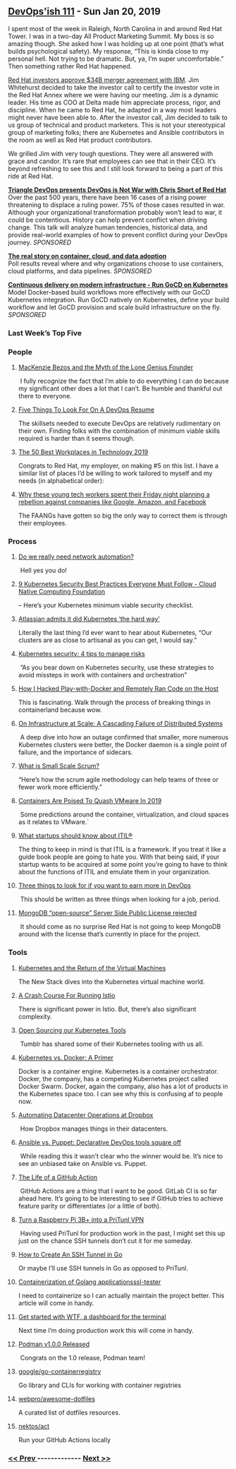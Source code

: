 ## [DevOps'ish 111](https://devopsish.com/111) - Sun Jan 20, 2019

I spent most of the week in Raleigh, North Carolina in and around Red Hat Tower. I was in a two-day All Product Marketing Summit. My boss is so amazing though. She asked how I was holding up at one point (that’s what builds psychological safety). My response, “This is kinda close to my personal hell. Not trying to be dramatic. But, ya, I’m super uncomfortable.” Then something rather Red Hat happened.

<a href="https://www.newsobserver.com/news/business/article224619300.html">Red Hat investors approve $34B merger agreement with IBM</a>. Jim Whitehurst decided to take the investor call to certify the investor vote in the Red Hat Annex where we were having our meeting. Jim is a dynamic leader. His time as COO at Delta made him appreciate process, rigor, and discipline. When he came to Red Hat, he adapted in a way most leaders might never have been able to. After the investor call, Jim decided to talk to us group of technical and product marketers. This is not your stereotypical group of marketing folks; there are Kubernetes and Ansible contributors in the room as well as Red Hat product contributors.

We grilled Jim with very tough questions. They were all answered with grace and candor. It’s rare that employees can see that in their CEO. It’s beyond refreshing to see this and I still look forward to being a part of this ride at Red Hat.

<a href="https://www.meetup.com/triangle-devops/events/257189603/"><strong>Triangle DevOps presents DevOps is Not War with Chris Short of Red Hat</strong></a><br/>Over the past 500 years, there have been 16 cases of a rising power threatening to displace a ruling power. 75% of those cases resulted in war. Although your organizational transformation probably won’t lead to war, it could be contentious. History can help prevent conflict when driving change. This talk will analyze human tendencies, historical data, and provide real-world examples of how to prevent conflict during your DevOps journey. <em>SPONSORED</em>

<a href="https://www.oreilly.com/pub/cpc/175842"><strong>The real story on container, cloud, and data adoption</strong></a><br/>Poll results reveal where and why organizations choose to use containers, cloud platforms, and data pipelines. <em>SPONSORED</em>

<a href="https://www.gocd.org/kubernetes"><strong>Continuous delivery on modern infrastructure - Run GoCD on Kubernetes</strong></a><br/>Model Docker-based build workflows more effectively with our GoCD Kubernetes integration. Run GoCD natively on Kubernetes, define your build workflow and let GoCD provision and scale build infrastructure on the fly. <em>SPONSORED</em>

### Last Week’s Top Five

### People

1. [MacKenzie Bezos and the Myth of the Lone Genius Founder](https://www.wired.com/story/mackenzie-bezos-amazon-lone-genius-myth/)

     I fully recognize the fact that I’m able to do everything I can do because my significant other does a lot that I can’t. Be humble and thankful out there to everyone.
1. [Five Things To Look For On A DevOps Resume](https://www.forbes.com/sites/forbestechcouncil/2019/01/15/five-things-to-look-for-on-a-devops-resume/#187255ec2cb1)

     The skillsets needed to execute DevOps are relatively rudimentary on their own. Finding folks with the combination of minimum viable skills required is harder than it seems though.
1. [The 50 Best Workplaces in Technology 2019](http://fortune.com/2019/01/17/50-best-workplaces-in-technology/)

     Congrats to Red Hat, my employer, on making #5 on this list. I have a similar list of places I’d be willing to work tailored to myself and my needs (in alphabetical order):
1. [Why these young tech workers spent their Friday night planning a rebellion against companies like Google, Amazon, and Facebook](https://www.recode.net/2019/1/18/18185842/tech-workers-friday-night-google-amazon-facebook)

     The FAANGs have gotten so big the only way to correct them is through their employees.
### Process

1. [Do we really need network automation?](https://mirceaulinic.net/2019-01-09-do-we-need-network-automation/)

     Hell yes you do!
1. [9 Kubernetes Security Best Practices Everyone Must Follow - Cloud Native Computing Foundation](https://www.cncf.io/blog/2019/01/14/9-kubernetes-security-best-practices-everyone-must-follow/)

    – Here’s your Kubernetes minimum viable security checklist.
1. [Atlassian admits it did Kubernetes ‘the hard way’](https://www.itnews.com.au/news/atlassian-admits-it-did-kubernetes-the-hard-way-517984)

     Literally the last thing I’d ever want to hear about Kubernetes, “Our clusters are as close to artisanal as you can get, I would say.”
1. [Kubernetes security: 4 tips to manage risks](https://enterprisersproject.com/article/2019/1/kubernetes-security-4-tips-manage-risks)

     ”As you bear down on Kubernetes security, use these strategies to avoid missteps in work with containers and orchestration”
1. [How I Hacked Play-with-Docker and Remotely Ran Code on the Host](https://www.cyberark.com/threat-research-blog/how-i-hacked-play-with-docker-and-remotely-ran-code-on-the-host/)

     This is fascinating. Walk through the process of breaking things in containerland because wow.
1. [On Infrastructure at Scale: A Cascading Failure of Distributed Systems](https://medium.com/@daniel.p.woods/on-infrastructure-at-scale-a-cascading-failure-of-distributed-systems-7cff2a3cd2df)

     A deep dive into how an outage confirmed that smaller, more numerous Kubernetes clusters were better, the Docker daemon is a single point of failure, and the importance of sidecars.
1. [What is Small Scale Scrum?](https://opensource.com/article/19/1/what-small-scale-scrum)

     “Here’s how the scrum agile methodology can help teams of three or fewer work more efficiently.”
1. [Containers Are Poised To Quash VMware In 2019](https://www.forbes.com/sites/paulteich/2018/12/19/containers-are-poised-to-quash-vmware-in-2019/#1fa1a8c03cf8)

     Some predictions around the container, virtualization, and cloud spaces as it relates to VMware.`
1. [What startups should know about ITIL®](https://medium.com/@kaimarkaru/what-startups-should-know-about-itil-137195ba5694)

     The thing to keep in mind is that ITIL is a framework. If you treat it like a guide book people are going to hate you. With that being said, if your startup wants to be acquired at some point you’re going to have to think about the functions of ITIL and emulate them in your organization.
1. [Three things to look for if you want to earn more in DevOps](https://puppet.com/blog/three-things-look-if-you-want-earn-more-devops)

     This should be written as three things when looking for a job, period.
1. [MongoDB “open-source” Server Side Public License rejected](https://www.zdnet.com/article/mongodb-open-source-server-side-public-license-rejected/)

     It should come as no surprise Red Hat is not going to keep MongoDB around with the license that’s currently in place for the project.
### Tools

1. [Kubernetes and the Return of the Virtual Machines](https://thenewstack.io/kubernetes-and-the-return-of-the-virtual-machines/)

     The New Stack dives into the Kubernetes virtual machine world.
1. [A Crash Course For Running Istio](https://medium.com/namely-labs/a-crash-course-for-running-istio-1c6125930715)

     There is significant power in Istio. But, there’s also significant complexity.
1. [Open Sourcing our Kubernetes Tools](https://engineering.tumblr.com/post/182013497734/open-sourcing-our-kubernetes-tools)

     Tumblr has shared some of their Kubernetes tooling with us all.
1. [Kubernetes vs. Docker: A Primer](https://containerjournal.com/2019/01/14/kubernetes-vs-docker-a-primer/)

     Docker is a container engine. Kubernetes is a container orchestrator. Docker, the company, has a competing Kubernetes project called Docker Swarm. Docker, again the company, also has a lot of products in the Kubernetes space too. I can see why this is confusing af to people now.
1. [Automating Datacenter Operations at Dropbox](https://blogs.dropbox.com/tech/2019/01/automating-datacenter-operations-at-dropbox/)

     How Dropbox manages things in their datacenters.
1. [Ansible vs. Puppet: Declarative DevOps tools square off](https://searchsoftwarequality.techtarget.com/tip/Ansible-vs-Puppet-Declarative-DevOps-tools-square-off)

     While reading this it wasn’t clear who the winner would be. It’s nice to see an unbiased take on Ansible vs. Puppet.
1. [The Life of a GitHub Action](https://blog.jessfraz.com/post/the-life-of-a-github-action/)

     GitHub Actions are a thing that I want to be good. GitLab CI is so far ahead here. It’s going to be interesting to see if GitHub tries to achieve feature parity or differentiates (or a little of both).
1. [Turn a Raspberry Pi 3B+ into a PriTunl VPN](https://opensource.com/article/19/1/pritunl-vpn-raspberry-pi)

     Having used PriTunl for production work in the past, I might set this up just on the chance SSH tunnels don’t cut it for me someday.
1. [How to Create An SSH Tunnel in Go](http://elliot.land/post/how-to-create-an-ssh-tunnel-in-go)

     Or maybe I’ll use SSH tunnels in Go as opposed to PriTunl.
1. [Containerization of Golang applicationsssl-tester](https://elsesiy.com/blog/containerization-of-golang-applications)

     I need to containerize  so I can actually maintain the project better. This article will come in handy.
1. [Get started with WTF, a dashboard for the terminal](https://opensource.com/article/19/1/wtf-information-dashboard)

     Next time I’m doing production work this will come in handy.
1. [Podman v1.0.0 Released](https://podman.io/releases/2019/01/16/podman-release-v1.0.0.html)

     Congrats on the 1.0 release, Podman team!
1. [google/go-containerregistry](https://github.com/google/go-containerregistry)

     Go library and CLIs for working with container registries
1. [webpro/awesome-dotfiles](https://github.com/webpro/awesome-dotfiles)

     A curated list of dotfiles resources.
1. [nektos/act](https://github.com/nektos/act)

     Run your GitHub Actions locally

### [ << Prev ](sreweekly-110.md) ------------- [ Next >> ](sreweekly-112.md)